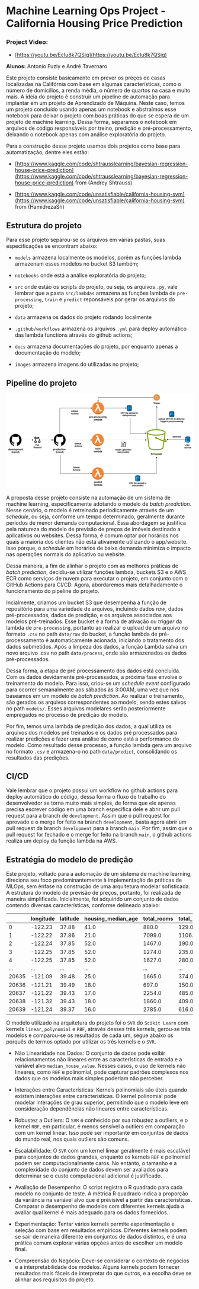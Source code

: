# Machine Learning Ops Project - California Housing Price Prediction

### Project Video:

- [https://youtu.be/EcIu8k7QSig](https://youtu.be/EcIu8k7QSig) 

**Alunos:** Antonio Fuziy e André Tavernaro

Este projeto consiste basicamente em prever os preços de casas localizadas na Califórnia com base em algumas características, como o número de domicílios, a renda média, o número de quartos na casa e muito mais. A ideia do projeto é construir um pipeline de automação para implantar em um projeto de Aprendizado de Máquina. Neste caso, temos um projeto concluído usando apenas um notebook e abstraímos esse notebook para deixar o projeto com boas práticas do que se espera de um projeto de machine learning. Dessa forma, separamos o notebook em arquivos de código responsáveis por treino, predição e pré-processamento, deixando o notebook apenas com análise exploratória do projeto.

Para a construção desse projeto usamos dois projetos como base para automatização, dentre eles estão:

- [https://www.kaggle.com/code/shtrausslearning/bayesian-regression-house-price-prediction](https://www.kaggle.com/code/shtrausslearning/bayesian-regression-house-price-prediction) from (Andrey Shtrauss)

- [https://www.kaggle.com/code/unsatisfiable/california-housing-svm](https://www.kaggle.com/code/unsatisfiable/california-housing-svm) from (HamidrezaSh)

## Estrutura do projeto

Para esse projeto separou-se os arquivos em várias pastas, suas especificações se encontram abaixo:

- `models` armazena localmente os modelos, porém as funções lambda armazenam esses modelos no bucket S3 também;

- `notebooks` onde está a análise exploratória do projeto;

- `src` onde estão os scripts do projeto, ou seja, os arquivos `.py`, vale lembrar que a pasta `src/lambdas` armazena as funções lambda de `pre-processing`, `train` e `predict` reponsáveis por gerar os arquivos do projeto;

- `data` armazena os dados do projeto rodando localmente

- `.github/workflows` armazena os arquivos `.yml` para deploy automático das lambda functions através do github actions;

- `docs` armazena documentações do projeto, por enquanto apenas a documentação do modelo;

- `images` armazena imagens do utilizadas no projeto;

## Pipeline do projeto

![](/images/mlops_project_pipeline.jpg)

A proposta desse projeto consiste na automação de um sistema de machine learning, especificamente adotando o modelo de *batch prediction*. Nesse cenário, o modelo é retreinado periodicamente através de um *schedule*, ou seja, conforme um tempo determinado, geralmente durante períodos de menor demanda computacional. Essa abordagem se justifica pela natureza do modelo de previsão de preços de imóveis destinado a aplicativos ou websites. Dessa forma, é comum optar por horários nos quais a maioria dos clientes não está ativamente utilizando o app/website. Isso porque, o *schedule* em horários de baixa demanda minimiza o impacto nas operações normais do aplicativo ou website.

Dessa maneira, a fim de alinhar o projeto com as melhores práticas de *batch prediction*, decidiu-se utilizar funções lambda, buckets S3 e o AWS ECR como serviços de nuvem para executar o projeto, em conjunto com o GitHub Actions para CI/CD. Agora, abordaremos mais detalhadamente o funcionamento do pipeline do projeto.

Incialmente, criamos um bucket S3 que desempenha a função de repositório para uma variedade de arquivos, incluindo dados *raw*, dados pré-processados, dados de predição, e os arquivos associados aos modelos pré-treinados. Esse bucket é a forma de ativação ou *trigger* da lambda de `pre-processing`, portanto ao realizar o upload de um arquivo no formato `.csv` no path `data/raw` do bucket, a função lambda de pré-processamento é automaticamente acionada, iniciando o tratamento dos dados submetidos.  Após a limpeza dos dados, a função Lambda salva um novo arquivo .csv no path `data/process`, onde são armazenados os dados pré-processados. 

Dessa forma, a etapa de pré processamento dos dados está concluída. Com os dados devidamente pré-processados, a próxima fase envolve o treinamento do modelo. Para isso, criou-se um *schedule event*  configurado para ocorrer semanalmente aos sábados às 3:00AM, uma vez que nos baseamos em um modelo de *batch prediction*. Ao realizar o treinamento, são gerados os arquivos correspondentes ao modelo, sendo estes salvos no path `models/`. Esses arquivos modelares serão posteriormente empregados no processo de predição do modelo.   

Por fim, temos uma lambda de predição dos dados, a qual utiliza os arquivos dos modelos pré treinados e os dados pré processados para realizar predições e fazer uma análise de como está a performance do modelo. Como resultado desse processo, a função lambda gera um arquivo no formato `.csv` e armazena-o no path `data/predict`, consolidando os resultados das predições.

## CI/CD

Vale lembrar que o projeto possui um workflow no github actions para deploy automático do código, dessa forma o fluxo de trabalho do desenvolvedor se torna muito mais simples, de forma que ele apenas precisa escrever código em uma branch específica dele e abrir um pull request para a branch de `development`. Assim que o pull request for aprovado e o merge for feito na branch `development`, basta agora abrir um pull request da branch `development` para a branch `main`. Por fim, assim que o pull request for fechado e o merge for feito na branch `main`, o github actions realiza um deploy da função lambda na AWS.

## Estratégia do modelo de predição

Este projeto, voltado para a automação de um sistema de machine learning, direciona seu foco predominantemente à implementação de práticas de MLOps, sem ênfase na construção de uma arquitetura modelar sofisticada. A estrutura do modelo de previsão de preços, portanto, foi realizada de maneira simplificada. Inicialmente, foi adquirido um conjunto de dados contendo diversas características, conforme delineado abaixo:

|          |  longitude 	| latitude 	| housing_median_age 	| total_rooms 	| total_bedrooms 	| population |	households 	| median_income 	| median_house_value 	| ocean_proximity |
|----------|--------------|-----------|---------------------|---------------|-----------------|------------|--------------|-----------------|---------------------|---------------- |      
| 0 	     | -122.23 	    | 37.88 	  | 41.0 	              | 880.0 	      | 129.0 	        | 322.0 	   | 126.0 	      | 8.3252 	        | 452600.0 	          | NEAR BAY        |
| 1 	     | -122.22 	    | 37.86 	  | 21.0 	              | 7099.0 	      | 1106.0 	        | 2401.0 	   | 1138.0 	    | 8.3014 	        | 358500.0 	          | NEAR BAY        |
| 2 	     | -122.24 	    | 37.85 	  | 52.0 	              | 1467.0 	      | 190.0 	        | 496.0 	   | 177.0 	      | 7.2574 	        | 352100.0 	          | NEAR BAY        |
| 3 	     | -122.25 	    | 37.85 	  | 52.0 	              | 1274.0 	      | 235.0 	        | 558.0 	   | 219.0 	      | 5.6431 	        | 341300.0 	          | NEAR BAY        |
| 4 	     | -122.25 	    | 37.85 	  | 52.0 	              | 1627.0 	      | 280.0 	        | 565.0 	   | 259.0 	      | 3.8462 	        | 342200.0 	          | NEAR BAY        |
|... 	     |... 	        |... 	      |... 	                |... 	          |... 	            |... 	       |... 	        |... 	            |... 	                |...              |
| 20635 	 | -121.09 	    | 39.48 	  | 25.0 	              | 1665.0 	      | 374.0 	        | 845.0 	   | 330.0 	      | 1.5603 	        | 78100.0 	          | INLAND          |
| 20636 	 | -121.21 	    | 39.49 	  | 18.0 	              | 697.0 	      | 150.0 	        | 356.0 	   | 114.0 	      | 2.5568 	        | 77100.0 	          | INLAND          |
| 20637 	 | -121.22 	    | 39.43 	  | 17.0 	              | 2254.0 	      | 485.0 	        | 1007.0     | 433.0 	      | 1.7000 	        | 92300.0 	          | INLAND          |
| 20638 	 | -121.32 	    | 39.43 	  | 18.0 	              | 1860.0 	      | 409.0 	        | 741.0 	   | 349.0 	      | 1.8672 	        | 84700.0 	          | INLAND          |
| 20639 	 | -121.24 	    | 39.37 	  | 16.0 	              | 2785.0 	      | 616.0 	        | 1387.0     | 530.0 	      | 2.3886 	        | 89400.0 	          | INLAND          |

O modelo utilizado na arquitetura do projeto foi o `SVR` do `Scikit Learn` com kernels `linear`, `polynomial` e `RBF`, através desses três kernels, gerou-se três modelos e comparou-se os resultados de cada um, segue abaixo os porquês de termos optado por utilizar os três kernels e o `SVR`.

  - Não Linearidade nos Dados:
      O conjunto de dados pode exibir relacionamentos não lineares entre as características de entrada e a variável alvo `median_house_value`. Nesses casos, o uso de kernels não lineares, como `RBF` e polinomial, pode capturar padrões complexos nos dados que os modelos mais simples poderiam não perceber.

  - Interações entre Características:
      Kernels polinomiais são úteis quando existem interações entre características. O kernel polinomial pode modelar interações de grau superior, permitindo que o modelo leve em consideração dependências não lineares entre características.

  - Robustez a Outliers:
      O `SVR` é conhecido por sua robustez a outliers, e o kernel `RBF`, em particular, é menos sensível a outliers em comparação com um kernel linear. Isso pode ser importante em conjuntos de dados do mundo real, nos quais outliers são comuns.

  - Escalabilidade:
      O `SVR` com um kernel linear geralmente é mais escalável para conjuntos de dados grandes, enquanto os kernels `RBF` e polinomial podem ser computacionalmente caros. No entanto, o tamanho e a complexidade do conjunto de dados devem ser avaliados para determinar se o custo computacional adicional é justificado.

  - Avaliação de Desempenho:
      O script registra o R quadrado para cada modelo no conjunto de teste. A métrica R quadrado indica a proporção da variância na variável alvo que é previsível a partir das características. Comparar o desempenho de modelos com diferentes kernels ajuda a avaliar qual kernel é mais adequado para os dados fornecidos.

  - Experimentação:
      Tentar vários kernels permite experimentação e seleção com base em resultados empíricos. Diferentes kernels podem se sair de maneira diferente em conjuntos de dados distintos, e é uma prática comum explorar várias opções antes de escolher um modelo final.

  - Compreensão do Negócio:
      Deve-se considerar o contexto de negócios e a interpretabilidade dos modelos. Alguns kernels podem fornecer resultados mais fáceis de interpretar do que outros, e a escolha deve se alinhar aos requisitos do projeto.